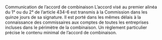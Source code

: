 Communication de l’accord de combinaison
L’accord visé au premier alinéa du 1° ou du 2° de l’article 434-6 est transmis à la Commission dans les quinze jours de sa signature. Il est porté dans les mêmes délais à la connaissance des commissaires aux comptes de toutes les entreprises incluses dans le périmètre de la combinaison.
Un règlement particulier précise le contenu minimal de l’accord de combinaison.